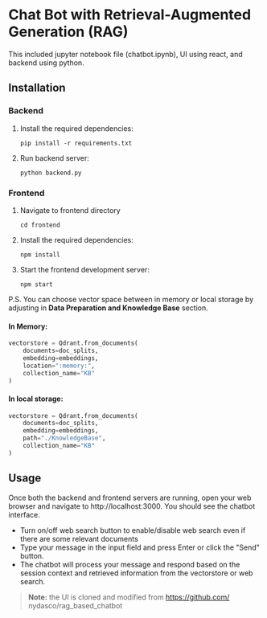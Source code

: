 # Chat Bot with Retrieval-Augmented Generation (RAG)

This included jupyter notebook file (chatbot.ipynb), UI using react, and backend using python.

## Installation
### Backend
1. Install the required dependencies:
    ```
    pip install -r requirements.txt
    ```

2. Run backend server:
    ```
    python backend.py
    ```

### Frontend
1. Navigate to frontend directory
    ```
    cd frontend
    ```
2. Install the required dependencies:
    ```
    npm install
    ```
3. Start the frontend development server:
    ```
    npm start
    ```

P.S. You can choose vector space between in memory or local storage by adjusting in **Data Preparation and Knowledge Base** section.
#### In Memory:
```python
vectorstore = Qdrant.from_documents(
    documents=doc_splits,
    embedding=embeddings,
    location=":memory:",
    collection_name="KB"
)
```
#### In local storage:
```python
vectorstore = Qdrant.from_documents(
    documents=doc_splits,
    embedding=embeddings,
    path="./KnowledgeBase",
    collection_name="KB"
)
```

## Usage
Once both the backend and frontend servers are running, open your web browser and navigate to http://localhost:3000. You should see the chatbot interface.

- Turn on/off web search button to enable/disable web search even if there are some relevant documents
- Type your message in the input field and press Enter or click the "Send" button.
- The chatbot will process your message and respond based on the session context and retrieved information from the vectorstore or web search.

> **Note:** the UI is cloned and modified from https://github.com/ nydasco/rag_based_chatbot
